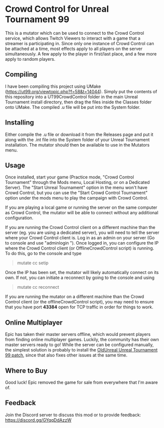 # Crowd Control for Unreal Tournament 99

This is a mutator which can be used to connect to the Crowd Control service, which allows Twitch Viewers to interact with a game that a streamer is participating in.
Since only one instance of Crowd Control can be attached at a time, most effects apply to all players on the server simultaneously.  A few apply to the player in first/last place, and a few more apply to random players.


## Compiling

I have been compiling this project using UMake (https://ut99.org/viewtopic.php?f=58&t=14044).  Simply put the contents of this repository into a UT99CrowdControl folder in the main Unreal Tournament install directory, then drag the files inside the Classes folder onto UMake.
The compiled .u file will be put into the System folder.


## Installing

Either compile the .u file or download it from the Releases page and put it along with the .int file into the System folder of your Unreal Tournament installation.  The mutator should then be available to use in the Mutators menu.


## Usage

Once installed, start your game (Practice mode, "Crowd Control Tournament" through the Mods menu, Local Hosting, or on a Dedicated Server).  The "Start Unreal Tournament" option in the menu won't have Crowd Control, but you can use the "Start Crowd Control Tournament" option under the mods menu to play the campaign with Crowd Control.

If you are playing a local game or running the server on the same computer as Crowd Control, the mutator will be able to connect without any additional configuration.

If you are running the Crowd Control client on a different machine than the server (eg. you are using a dedicated server), you will need to tell the server where your Crowd Control client is.  Log in as an admin on your server (Go to console and use "adminlogin <adminpassword>").  Once logged in, you can configure the IP where the Crowd Control client (or OfflineCrowdControl script) is running.  To do this, go to the console and type

> mutate cc setip <ip-address-where-crowd-control-is-running>

Once the IP has been set, the mutator will likely automatically connect on its own.  If not, you can initiate a reconnect by going to the console and using

> mutate cc reconnect
  
If you are running the mutator on a different machine than the Crowd Control client (or the offlineCrowdControl script), you may need to ensure that you have port **43384** open for TCP traffic in order for things to work.


## Online Multiplayer

Epic has taken their master servers offline, which would prevent players from finding online multiplayer games.  Luckily, the community has their own master servers ready to go!  While the server can be configured manually, the simplest solution is probably to install the [OldUnreal Unreal Tournament 99 patch](https://github.com/OldUnreal/UnrealTournamentPatches/releases), since that also fixes other issues at the same time.


## Where to Buy

Good luck!  Epic removed the game for sale from everywhere that I'm aware of.

## Feedback
  
Join the Discord server to discuss this mod or to provide feedback: https://discord.gg/GYqqDdAzzW

  

